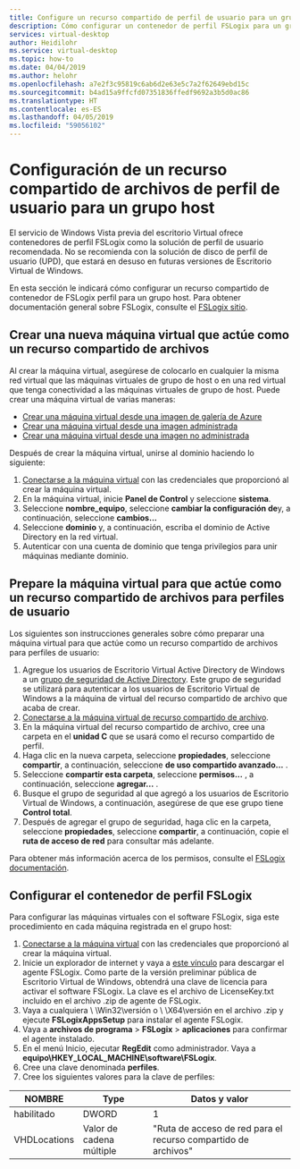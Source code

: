 ```yaml
---
title: Configure un recurso compartido de perfil de usuario para un grupo de host de vista previa de Escritorio Virtual de Windows - Azure
description: Cómo configurar un contenedor de perfil FSLogix para un grupo de host de vista previa de Escritorio Virtual de Windows.
services: virtual-desktop
author: Heidilohr
ms.service: virtual-desktop
ms.topic: how-to
ms.date: 04/04/2019
ms.author: helohr
ms.openlocfilehash: a7e2f3c95819c6ab6d2e63e5c7a2f62649ebd15c
ms.sourcegitcommit: b4ad15a9ffcfd07351836ffedf9692a3b5d0ac86
ms.translationtype: HT
ms.contentlocale: es-ES
ms.lasthandoff: 04/05/2019
ms.locfileid: "59056102"
---
```

# <a name="set-up-a-user-profile-share-for-a-host-pool"></a>Configuración de un recurso compartido de archivos de perfil de usuario para un grupo host

El servicio de Windows Vista previa del escritorio Virtual ofrece contenedores de perfil FSLogix como la solución de perfil de usuario recomendada. No se recomienda con la solución de disco de perfil de usuario (UPD), que estará en desuso en futuras versiones de Escritorio Virtual de Windows.

En esta sección le indicará cómo configurar un recurso compartido de contenedor de FSLogix perfil para un grupo host. Para obtener documentación general sobre FSLogix, consulte el [FSLogix sitio](https://docs.fslogix.com/).

## <a name="create-a-new-virtual-machine-that-will-act-as-a-file-share"></a>Crear una nueva máquina virtual que actúe como un recurso compartido de archivos

Al crear la máquina virtual, asegúrese de colocarlo en cualquier la misma red virtual que las máquinas virtuales de grupo de host o en una red virtual que tenga conectividad a las máquinas virtuales de grupo de host. Puede crear una máquina virtual de varias maneras:

- [Crear una máquina virtual desde una imagen de galería de Azure](https://docs.microsoft.com/azure/virtual-machines/windows/quick-create-portal#create-virtual-machine)
- [Crear una máquina virtual desde una imagen administrada](https://docs.microsoft.com/azure/virtual-machines/windows/create-vm-generalized-managed)
- [Crear una máquina virtual desde una imagen no administrada](https://github.com/Azure/azure-quickstart-templates/tree/master/101-vm-from-user-image)

Después de crear la máquina virtual, unirse al dominio haciendo lo siguiente:

1. [Conectarse a la máquina virtual](https://docs.microsoft.com/azure/virtual-machines/windows/quick-create-portal#connect-to-virtual-machine) con las credenciales que proporcionó al crear la máquina virtual.
2. En la máquina virtual, inicie **Panel de Control** y seleccione **sistema**.
3. Seleccione **nombre_equipo**, seleccione **cambiar la configuración de**y, a continuación, seleccione **cambios...**
4. Seleccione **dominio** y, a continuación, escriba el dominio de Active Directory en la red virtual.
5. Autenticar con una cuenta de dominio que tenga privilegios para unir máquinas mediante dominio.

## <a name="prepare-the-virtual-machine-to-act-as-a-file-share-for-user-profiles"></a>Prepare la máquina virtual para que actúe como un recurso compartido de archivos para perfiles de usuario

Los siguientes son instrucciones generales sobre cómo preparar una máquina virtual para que actúe como un recurso compartido de archivos para perfiles de usuario:

1. Agregue los usuarios de Escritorio Virtual Active Directory de Windows a un [grupo de seguridad de Active Directory](https://docs.microsoft.com/windows/security/identity-protection/access-control/active-directory-security-groups). Este grupo de seguridad se utilizará para autenticar a los usuarios de Escritorio Virtual de Windows a la máquina de virtual del recurso compartido de archivo que acaba de crear.
2. [Conectarse a la máquina virtual de recurso compartido de archivo](https://docs.microsoft.com/azure/virtual-machines/windows/quick-create-portal#connect-to-virtual-machine).
3. En la máquina virtual del recurso compartido de archivo, cree una carpeta en el **unidad C** que se usará como el recurso compartido de perfil.
4. Haga clic en la nueva carpeta, seleccione **propiedades**, seleccione **compartir**, a continuación, seleccione **de uso compartido avanzado...** .
5. Seleccione **compartir esta carpeta**, seleccione **permisos...** , a continuación, seleccione **agregar...** .
6. Busque el grupo de seguridad al que agregó a los usuarios de Escritorio Virtual de Windows, a continuación, asegúrese de que ese grupo tiene **Control total**.
7. Después de agregar el grupo de seguridad, haga clic en la carpeta, seleccione **propiedades**, seleccione **compartir**, a continuación, copie el **ruta de acceso de red** para consultar más adelante.

Para obtener más información acerca de los permisos, consulte el [FSLogix documentación](https://docs.fslogix.com/display/20170529/Requirements%2B-%2BProfile%2BContainers).

## <a name="configure-the-fslogix-profile-container"></a>Configurar el contenedor de perfil FSLogix

Para configurar las máquinas virtuales con el software FSLogix, siga este procedimiento en cada máquina registrada en el grupo host:

1. [Conectarse a la máquina virtual](https://docs.microsoft.com/azure/virtual-machines/windows/quick-create-portal#connect-to-virtual-machine) con las credenciales que proporcionó al crear la máquina virtual.
2. Inicie un explorador de internet y vaya a [este vínculo](https://go.microsoft.com/fwlink/?linkid=2084562) para descargar el agente FSLogix. Como parte de la versión preliminar pública de Escritorio Virtual de Windows, obtendrá una clave de licencia para activar el software FSLogix. La clave es el archivo de LicenseKey.txt incluido en el archivo .zip de agente de FSLogix.
3. Vaya a cualquiera \\ \\Win32\\versión o \\ \\X64\\versión en el archivo .zip y ejecute **FSLogixAppsSetup** para instalar el agente FSLogix.
4. Vaya a **archivos de programa** > **FSLogix** > **aplicaciones** para confirmar el agente instalado.
5. En el menú Inicio, ejecutar **RegEdit** como administrador. Vaya a **equipo\\HKEY_LOCAL_MACHINE\\software\\FSLogix**.
6. Cree una clave denominada **perfiles**.
7. Cree los siguientes valores para la clave de perfiles:

| NOMBRE                | Type               | Datos y valor                        |
|---------------------|--------------------|-----------------------------------|
| habilitado             | DWORD              | 1                                 |
| VHDLocations        | Valor de cadena múltiple | "Ruta de acceso de red para el recurso compartido de archivos"     |

